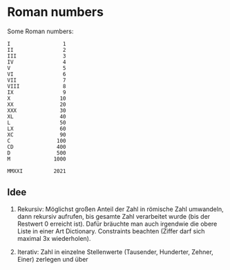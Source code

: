 # Roman numbers

Some Roman numbers:

```
I                 1
II                2
III               3
IV                4
V                 5
VI                6
VII               7
VIII              8
IX                9
X                10
XX               20
XXX              30
XL               40
L                50
LX               60
XC               90
C               100
CD              400
D               500
M              1000

MMXXI          2021
```

## Idee

1. Rekursiv: Möglichst großen Anteil der Zahl in römische Zahl umwandeln, dann rekursiv aufrufen, bis gesamte Zahl verarbeitet wurde (bis der Restwert 0 erreicht ist). Dafür bräuchte man auch irgendwie die obere Liste in einer Art Dictionary. Constraints beachten (Ziffer darf sich maximal 3x wiederholen).

2. Iterativ: Zahl in einzelne Stellenwerte (Tausender, Hunderter, Zehner, Einer) zerlegen und über
